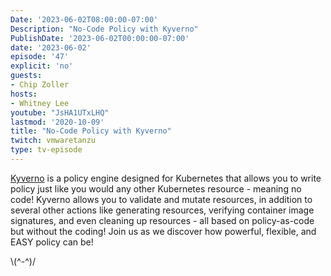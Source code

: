 ```yaml
---
Date: '2023-06-02T08:00:00-07:00'
Description: "No-Code Policy with Kyverno"
PublishDate: '2023-06-02T00:00:00-07:00'
date: '2023-06-02'
episode: '47'
explicit: 'no'
guests:
- Chip Zoller
hosts:
- Whitney Lee
youtube: "JsHA1UTxLHQ"
lastmod: '2020-10-09'
title: "No-Code Policy with Kyverno"
twitch: vmwaretanzu
type: tv-episode
---
```


[Kyverno](https://kyverno.io/) is a policy engine designed for Kubernetes that allows you to write policy just like you would any other Kubernetes resource - meaning no code! Kyverno allows you to validate and mutate resources, in addition to several other actions like generating resources, verifying container image signatures, and even cleaning up resources - all based on policy-as-code but without the coding! Join us as we discover how powerful, flexible, and EASY policy can be!

\\(^-^)/
